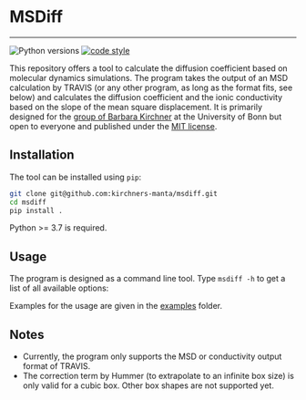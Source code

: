 # MSDiff
---

![Python versions](https://img.shields.io/badge/python-3.10%20%7C%203.11-blue)
[![code style](https://img.shields.io/badge/code%20style-black-000000.svg)](https://github.com/psf/black)

This repository offers a tool to calculate the diffusion coefficient based on molecular dynamics simulations.
The program takes the output of an MSD calculation by TRAVIS (or any other program, as long as the format fits, see below) and calculates the diffusion coefficient and the ionic conductivity based on the slope of the mean square displacement.
It is primarily designed for the [group of Barbara Kirchner](https://www.chemie.uni-bonn.de/kirchner/de/startseite) at the University of Bonn but open to everyone and published under the [MIT license](./LICENSE).

## Installation

The tool can be installed using `pip`:

```bash
git clone git@github.com:kirchners-manta/msdiff.git
cd msdiff
pip install .
```

Python >= 3.7 is required.

## Usage

The program is designed as a command line tool. 
Type `msdiff -h` to get a list of all available options:

Examples for the usage are given in the [examples](./examples) folder.

## Notes

* Currently, the program only supports the MSD or conductivity output format of TRAVIS.
* The correction term by Hummer (to extrapolate to an infinite box size) is only valid for a cubic box. Other box shapes are not supported yet.
